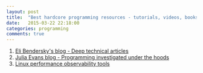 ```yaml
---
layout: post
title:  "Best hardcore programming resources - tutorials, videos, books"
date:   2015-03-22 22:18:00
categories: programming
comments: true
---
```

1. [Eli Bendersky's blog - Deep technical articles](http://eli.thegreenplace.net/tag/articles)
1. [Julia Evans blog - Programming investigated under the hoods](http://jvns.ca/)
1. [Linux performance observability tools](http://www.brendangregg.com/Perf/linux_observability_tools.png)